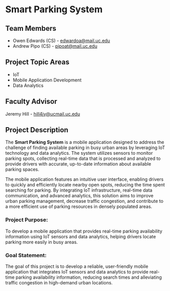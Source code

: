 # Smart Parking System
## Team Members
- Owen Edwards (CS) - edwardoa@mail.uc.edu
- Andrew Pipo (CS) - pipoat@mail.uc.edu
  
## Project Topic Areas
- IoT
- Mobile Application Development
- Data Analytics
  
## Faculty Advisor
Jeremy Hill - hill4jy@ucmail.uc.edu

## Project Description
The **Smart Parking System** is a mobile application designed to address the challenge of finding available parking in busy urban areas by leveraging IoT technology and data analytics. The system utilizes sensors to monitor parking spots, collecting real-time data that is processed and analyzed to provide drivers with accurate, up-to-date information about available parking spaces.

The mobile application features an intuitive user interface, enabling drivers to quickly and efficiently locate nearby open spots, reducing the time spent searching for parking. By integrating IoT infrastructure, real-time data communication, and advanced analytics, this solution aims to improve urban parking management, decrease traffic congestion, and contribute to a more efficient use of parking resources in densely populated areas.

### **Project Purpose**: 
To develop a mobile application that provides real-time parking availability information using IoT sensors and data analytics, helping drivers locate parking more easily in busy areas.

### **Goal Statement**: 
The goal of this project is to develop a reliable, user-friendly mobile application that integrates IoT sensors and data analytics to provide real-time parking availability information, reducing search times and alleviating traffic congestion in high-demand urban locations.
